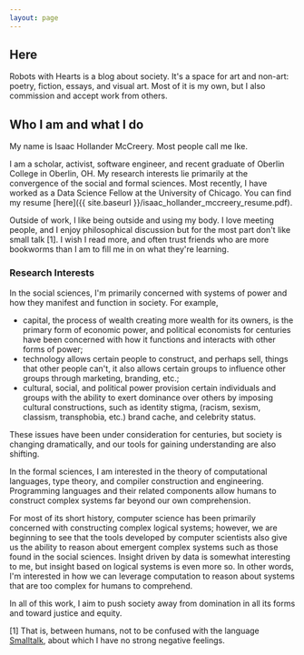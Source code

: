 ```yaml
---
layout: page
---
```


Here
---

Robots with Hearts is a blog about society.  It's a space for art and non-art: poetry, fiction, essays, and
visual art.  Most of it is my own, but I also commission and accept work from others.

Who I am and what I do
---

My name is Isaac Hollander McCreery.  Most people call me Ike.

I am a scholar, activist, software engineer, and recent graduate of Oberlin College in Oberlin, OH.  My research
interests lie primarily at the convergence of the social and formal sciences.  Most recently, I have worked
as a Data Science Fellow at the University of Chicago.  You can find my resume
[here]({{ site.baseurl }}/isaac_hollander_mccreery_resume.pdf).

Outside of work, I like being outside and using my body.  I love meeting people, and I enjoy philosophical discussion
but for the most part don't like small talk [1].  I wish I read more, and often trust friends who are more bookworms
than I am to fill me in on what they're learning.

### Research Interests

In the social sciences, I'm primarily concerned with systems of power and how they manifest and function in society.
For example,

- capital, the process of wealth creating more wealth for its owners, is the primary form of economic power, and
  political economists for centuries have been concerned with how it functions and interacts with other forms of power;
- technology allows certain people to construct, and perhaps sell, things that other people can't, it also allows
  certain groups to influence other groups through marketing, branding, etc.;
- cultural, social, and political power provision certain individuals and groups with the ability to exert dominance
  over others by imposing cultural constructions, such as identity stigma, (racism, sexism, classism, transphobia, etc.)
  brand cache, and celebrity status.

These issues have been under consideration for centuries, but society is changing dramatically, and our tools for
gaining understanding are also shifting.

In the formal sciences, I am interested in the theory of computational languages, type theory, and compiler construction and
engineering.  Programming languages and their related components allow humans to construct complex systems far beyond
our own comprehension.

For most of its short history, computer science has been primarily concerned with constructing complex logical systems;
however, we are beginning to see that the tools developed by computer scientists also give us the ability to reason
about emergent complex systems such as those found in the social sciences.  Insight driven by data is somewhat
interesting to me, but insight based on logical systems is even more so.  In other words, I'm interested in how we can
leverage computation to reason about systems that are too complex for humans to comprehend.

In all of this work, I aim to push society away from domination in all its forms and toward justice and equity.

[1] That is, between humans, not to be confused with the language [Smalltalk](http://en.wikipedia.org/wiki/Smalltalk),
about which I have no strong negative feelings.

